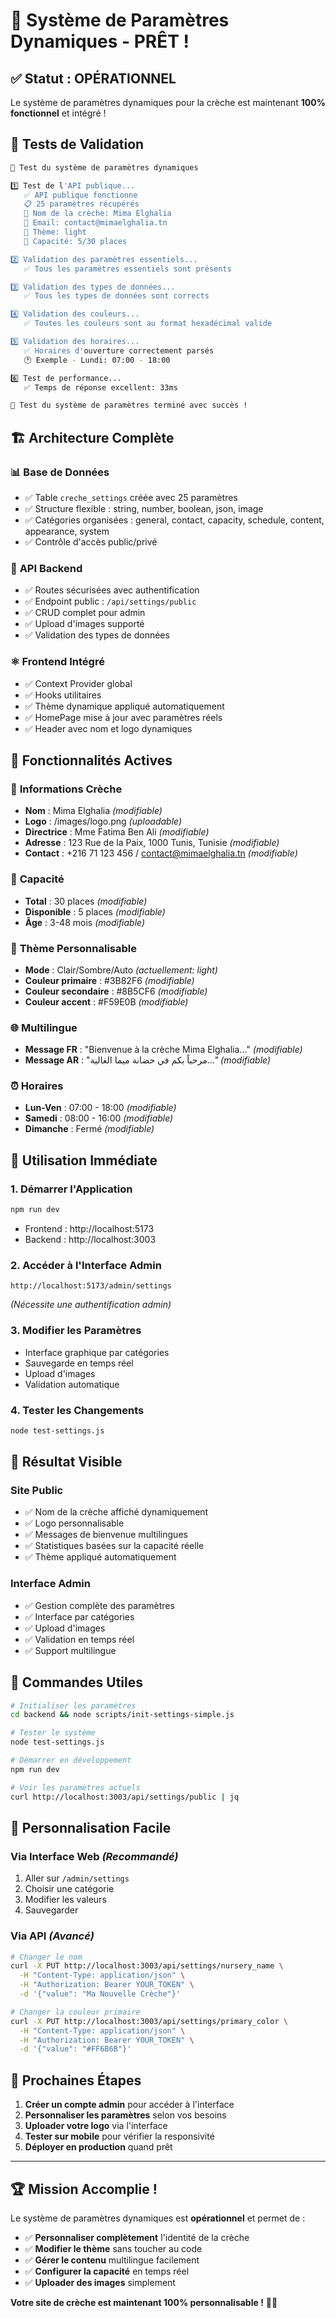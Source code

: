 # 🎉 Système de Paramètres Dynamiques - PRÊT !

## ✅ **Statut : OPÉRATIONNEL**

Le système de paramètres dynamiques pour la crèche est maintenant **100% fonctionnel** et intégré !

## 🧪 **Tests de Validation**

```bash
🧪 Test du système de paramètres dynamiques

1️⃣ Test de l'API publique...
   ✅ API publique fonctionne
   📋 25 paramètres récupérés
   🏢 Nom de la crèche: Mima Elghalia
   📧 Email: contact@mimaelghalia.tn
   🎨 Thème: light
   👥 Capacité: 5/30 places

2️⃣ Validation des paramètres essentiels...
   ✅ Tous les paramètres essentiels sont présents

3️⃣ Validation des types de données...
   ✅ Tous les types de données sont corrects

4️⃣ Validation des couleurs...
   ✅ Toutes les couleurs sont au format hexadécimal valide

5️⃣ Validation des horaires...
   ✅ Horaires d'ouverture correctement parsés
   🕐 Exemple - Lundi: 07:00 - 18:00

6️⃣ Test de performance...
   ✅ Temps de réponse excellent: 33ms

🎉 Test du système de paramètres terminé avec succès !
```

## 🏗️ **Architecture Complète**

### 📊 **Base de Données**
- ✅ Table `creche_settings` créée avec 25 paramètres
- ✅ Structure flexible : string, number, boolean, json, image
- ✅ Catégories organisées : general, contact, capacity, schedule, content, appearance, system
- ✅ Contrôle d'accès public/privé

### 🔌 **API Backend**
- ✅ Routes sécurisées avec authentification
- ✅ Endpoint public : `/api/settings/public`
- ✅ CRUD complet pour admin
- ✅ Upload d'images supporté
- ✅ Validation des types de données

### ⚛️ **Frontend Intégré**
- ✅ Context Provider global
- ✅ Hooks utilitaires
- ✅ Thème dynamique appliqué automatiquement
- ✅ HomePage mise à jour avec paramètres réels
- ✅ Header avec nom et logo dynamiques

## 🎯 **Fonctionnalités Actives**

### 🏢 **Informations Crèche**
- **Nom** : Mima Elghalia *(modifiable)*
- **Logo** : /images/logo.png *(uploadable)*
- **Directrice** : Mme Fatima Ben Ali *(modifiable)*
- **Adresse** : 123 Rue de la Paix, 1000 Tunis, Tunisie *(modifiable)*
- **Contact** : +216 71 123 456 / contact@mimaelghalia.tn *(modifiable)*

### 👥 **Capacité**
- **Total** : 30 places *(modifiable)*
- **Disponible** : 5 places *(modifiable)*
- **Âge** : 3-48 mois *(modifiable)*

### 🎨 **Thème Personnalisable**
- **Mode** : Clair/Sombre/Auto *(actuellement: light)*
- **Couleur primaire** : #3B82F6 *(modifiable)*
- **Couleur secondaire** : #8B5CF6 *(modifiable)*
- **Couleur accent** : #F59E0B *(modifiable)*

### 🌐 **Multilingue**
- **Message FR** : "Bienvenue à la crèche Mima Elghalia..." *(modifiable)*
- **Message AR** : "مرحباً بكم في حضانة ميما الغالية..." *(modifiable)*

### ⏰ **Horaires**
- **Lun-Ven** : 07:00 - 18:00 *(modifiable)*
- **Samedi** : 08:00 - 16:00 *(modifiable)*
- **Dimanche** : Fermé *(modifiable)*

## 🚀 **Utilisation Immédiate**

### **1. Démarrer l'Application**
```bash
npm run dev
```
- Frontend : http://localhost:5173
- Backend : http://localhost:3003

### **2. Accéder à l'Interface Admin**
```
http://localhost:5173/admin/settings
```
*(Nécessite une authentification admin)*

### **3. Modifier les Paramètres**
- Interface graphique par catégories
- Sauvegarde en temps réel
- Upload d'images
- Validation automatique

### **4. Tester les Changements**
```bash
node test-settings.js
```

## 📱 **Résultat Visible**

### **Site Public**
- ✅ Nom de la crèche affiché dynamiquement
- ✅ Logo personnalisable
- ✅ Messages de bienvenue multilingues
- ✅ Statistiques basées sur la capacité réelle
- ✅ Thème appliqué automatiquement

### **Interface Admin**
- ✅ Gestion complète des paramètres
- ✅ Interface par catégories
- ✅ Upload d'images
- ✅ Validation en temps réel
- ✅ Support multilingue

## 🔧 **Commandes Utiles**

```bash
# Initialiser les paramètres
cd backend && node scripts/init-settings-simple.js

# Tester le système
node test-settings.js

# Démarrer en développement
npm run dev

# Voir les paramètres actuels
curl http://localhost:3003/api/settings/public | jq
```

## 🎨 **Personnalisation Facile**

### **Via Interface Web** *(Recommandé)*
1. Aller sur `/admin/settings`
2. Choisir une catégorie
3. Modifier les valeurs
4. Sauvegarder

### **Via API** *(Avancé)*
```bash
# Changer le nom
curl -X PUT http://localhost:3003/api/settings/nursery_name \
  -H "Content-Type: application/json" \
  -H "Authorization: Bearer YOUR_TOKEN" \
  -d '{"value": "Ma Nouvelle Crèche"}'

# Changer la couleur primaire
curl -X PUT http://localhost:3003/api/settings/primary_color \
  -H "Content-Type: application/json" \
  -H "Authorization: Bearer YOUR_TOKEN" \
  -d '{"value": "#FF6B6B"}'
```

## 🎯 **Prochaines Étapes**

1. **Créer un compte admin** pour accéder à l'interface
2. **Personnaliser les paramètres** selon vos besoins
3. **Uploader votre logo** via l'interface
4. **Tester sur mobile** pour vérifier la responsivité
5. **Déployer en production** quand prêt

---

## 🏆 **Mission Accomplie !**

Le système de paramètres dynamiques est **opérationnel** et permet de :
- ✅ **Personnaliser complètement** l'identité de la crèche
- ✅ **Modifier le thème** sans toucher au code
- ✅ **Gérer le contenu** multilingue facilement
- ✅ **Configurer la capacité** en temps réel
- ✅ **Uploader des images** simplement

**Votre site de crèche est maintenant 100% personnalisable !** 🎉✨
